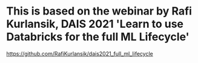 # This is based on the webinar by Rafi Kurlansik, DAIS 2021 'Learn to use Databricks for the full ML Lifecycle'
https://github.com/RafiKurlansik/dais2021_full_ml_lifecycle
